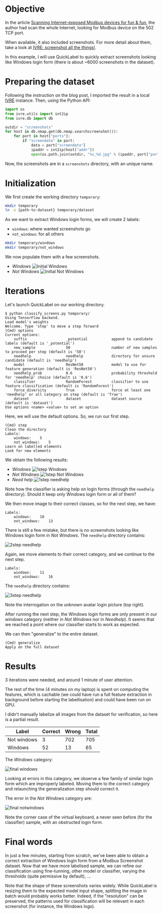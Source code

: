 Objective
=========

In the article [Scanning Internet-exposed Modbus devices for fun & fun](http://pierre.droids-corp.org/blog/html/2015/02/24/scanning_internet_exposed_modbus_devices_for_fun___fun.html),
the author had scan the whole Internet, looking for Modbus device on the 502 TCP port.

When available, it also included screenshots. For more detail about them, take a look at [IVRE: screenshot all the things!](http://pierre.droids-corp.org/blog/html/2016/10/25/ivre_screenshot_all_the_things.html).

In this example, I will use QuickLabel to quickly extract screenshots looking like Windows login form (there is about ~6000 screenshots in the dataset).

Preparing the dataset
=====================

Following the instruction on the blog post, I imported the result in a local [IVRE](https://github.com/cea-sec/ivre) instance.
Then, using the Python API:

```Python
import os
from ivre.utils import int2ip
from ivre.db import db

outdir = "screenshots"
for host in db.nmap.get(db.nmap.searchscreenshot()):
    for port in host["ports"]:
        if "screendata" in port:
            data = port["screendata"]
            ipaddr = int2ip(host["addr"])
            open(os.path.join(outdir, "%s_%d.jpg" % (ipaddr, port["port"])), "w").write(data)
```

Now, the screenshots are in a `screenshots` directory, with an unique name.

Initialization
==============

We first create the working directory `temporary`:

```sh
mkdir temporary
ln -s {path-to-dataset} temporary/dataset
```

As we want to extract Windows login forms, we will create 2 labels:
* `windows`: where wanted screenshots go
* `not_windows`: for all others

```sh
mkdir temporary/windows
mkdir temporary/not_windows
```

We now populate them with a few screenshots.

* *Windows*
![Initial Windows](windows_0.png)
* *Not Windows*
![Initial Not Windows](notwindows_0.png)

Iterations
==========

Let's launch QuickLabel on our working directory.

```
$ python classify_screens.py temporary/
Using TensorFlow backend.
Load model's weights
Welcome. Type 'step' to move a step forward
(Cmd) options
Current options:
	suffix              	_potential           append to candidate labels (default is '_potential')
	new_sample          	50                   number of new samples to proceed per step (default is '50')
	needhelp            	needhelp             directory for unsure candidate (default is 'needhelp')
	model               	ResNet50             model to use for feature generation (default is 'ResNet50')
	needhelp_prob       	0.6                  probability threshold for 'needhelp' choice (default is '0.6')
	classifier          	RandomForest         classifier to use feature classification (default is 'RandomForest')
	force_diversity     	True                 force at least one 'needhelp' or all category on step (default is 'True')
	dataset             	dataset              dataset source (default is 'dataset')
Use options <name> <value> to set an option
```

Here, we will use the default options. So, we run our first step.

```
(Cmd) step
Clean the directory
Labels:
	windows:	5
	not_windows:	5
Learn on labelled elements
Look for new elements
```

We obtain the following results:

* *Windows*
![1step Windows](windows_1.png)
* *Not Windows*
![1step Not Windows](notwindows_1.png)
* *Need help*
![1step needhelp](needhelp_1.png)

Note how the classifier is asking help on login forms (through the `needhelp` directory). Should it keep only Windows login form or all of them?

We then move image to their correct classes, so for the next step, we have:
```
Labels:
	windows:	10
	not_windows:	13
```

There is still a few mistake, but there is no screenshots looking like Windows login form in *Not Windows*.
The `needhelp` directory contains:

![2step needhelp](needhelp_2.png)

Again, we move elements to their correct category, and we continue to the next step.

```
Labels:
	windows:	11
	not_windows:	16
```

The `needhelp` directory contains:

![3step needhelp](needhelp_3.png)

Note the interrogation on the unknown avatar login picture (top right).

After running the next step, the Windows login forms are only present in our *windows* category (neither in *Not Windows* nor in *Needhelp*).
It seems that we reached a point where our classifier starts to work as expected.

We can then "generalize" to the entire dataset.

```
(Cmd) generalize
Apply on the full dataset
```

Results
=======

3 iterations were needed, and around 1 minute of user attention.

The rest of the time (4 minutes on my laptop) is spent on computing the features,
which is cachable (we could have run a full feature extraction in background before starting the labellisation) and could have been run on GPU. 

I didn't manually labelize all images from the dataset for verification, so here is a partial result.

Label | Correct | Wrong | Total
----- | ------- | ----- | ------
Not windows | 3 | 702 | 705
Windows | 52 | 13 | 65

The *Windows* category:

![final windows](windows_final.png)

Looking at errors in this category, we observe a few family of similar login form which are improperly labeled.
Moving them to the correct category and relaunching the generalization step should correct it.

The error in the *Not Windows* category are:

![final notwindows](notwindows_final.png)

Note the corner case of the virtual keyboard, a never seen before (for the classifier) sample, with an obstructed login form.

Final words
===========

In just a few minutes, starting from scratch, we've been able to obtain a correct extraction of Windows login form from a Modbus Screenshot dataset.
Now that we have more labelised sample, we can refine our classification using fine-tunning, other model or classifier, varying the thresholds (quite permissive by default), ...

Note that the shape of these screenshots varies widely. While QuickLabel is resizing them to the expected model input shape, splitting the image in batch would probably works better.
Indeed, if the "resolution" can be preserved, the patterns used for classification will be relevant in each screenshot (for instance, the Windows logo).

